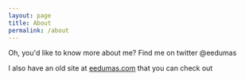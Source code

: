 ```yaml
---
layout: page
title: About
permalink: /about
---
```


Oh, you'd like to know more about me? Find me on twitter @eedumas

I also have an old site at [eedumas.com](www.eedumas.com) that you can check out
